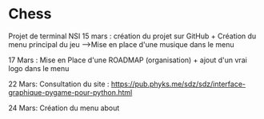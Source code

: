 # Chess
Projet de terminal NSI 
15 mars : création du projet sur GitHub + Création du menu principal du jeu
-->Mise en place d'une musique dans le menu


17 Mars : Mise en Place d'une ROADMAP (organisation) + ajout d'un vrai logo dans le menu


22 Mars: Consultation du site : https://pub.phyks.me/sdz/sdz/interface-graphique-pygame-pour-python.html


24 Mars: Création du menu about 
